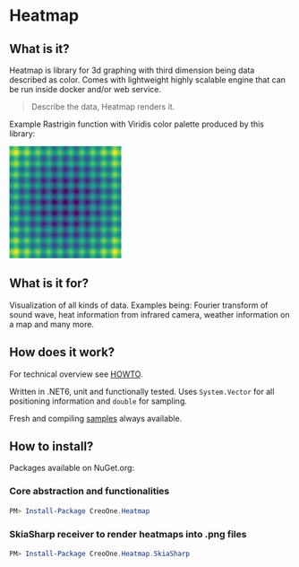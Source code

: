 # Heatmap

## What is it?

Heatmap is library for 3d graphing with third dimension being data described as color. Comes with lightweight highly scalable engine that can be run inside docker and/or web service.

> Describe the data, Heatmap renders it.

Example Rastrigin function with Viridis color palette produced by this library:

<img src="./sources/Heatmap.FunctionalTests/Images/Rastrigin.png" width="200" height="200">

## What is it for?

Visualization of all kinds of data. Examples being: Fourier transform of sound wave, heat information from infrared camera, weather information on a map and many more.

## How does it work?

For technical overview see [HOWTO](./docs/HOWTO.md).

Written in .NET6, unit and functionally tested. Uses `System.Vector` for all positioning information and `double` for sampling.

Fresh and compiling [samples](./samples/) always available.

## How to install?

Packages available on NuGet.org:

### Core abstraction and functionalities

```powershell
PM> Install-Package CreoOne.Heatmap
```

### SkiaSharp receiver to render heatmaps into .png files

```powershell
PM> Install-Package CreoOne.Heatmap.SkiaSharp
```